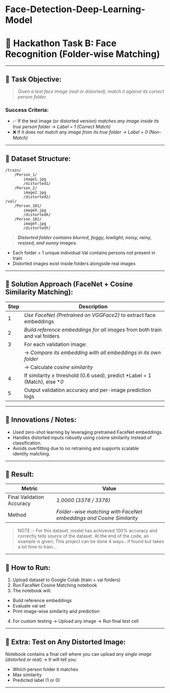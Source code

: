 # Face-Detection-Deep-Learning-Model




# 🚀 Hackathon Task B: Face Recognition (Folder-wise Matching)

---

## 📌 Task Objective:

> *Given a test face image (real or distorted), match it against its correct person folder.*

### Success Criteria:

* ✅ If the test image (or distorted version) *matches any image inside its true person folder* → *Label = 1 (Correct Match)* 
* ❌ If it does *not match any image from its true folder* → *Label = 0 (Non-Match)*                                          

---

## 📌 Dataset Structure:




```plaintext
/train/
    /Person_1/
        image1.jpg
        /distorted1/
    /Person_2/
        image2.jpg
        /distorted2/
/val/
    /Person_101/
        imageX.jpg
        /distortedX/
    /Person_102/
        imageY.jpg
        /distortedY/
```

> _**Distorted folder contains blurred, foggy, lowlight, noisy, rainy, resized, and sunny images.**_
* Each folder = 1 unique individual
  Val contains persons not present in train
* Distorted images exist inside folders alongside real images

---

## 📌 Solution Approach (FaceNet + Cosine Similarity Matching):

| Step                                                              | Description                                                                     |
| ----------------------------------------------------------------- | ------------------------------------------------------------------------------- |
|  1                                                               | *Use FaceNet (Pretrained on VGGFace2)* to extract face embeddings             |
|  2                                                               | *Build reference embeddings for all images* from both train and val folders   |
|  3                                                               | For each validation image:                                                      |
|                                                                   |→ *Compare its embedding with all embeddings in its own folder* |
|                                                                  | → Calculate *cosine similarity*                 
  4                                                               | If similarity ≥ threshold (0.6 used), predict *Label = 1 (Match), else **0* |
|  5                                                               | Output validation accuracy and per-image prediction logs                        |

---
## 📌 Innovations / Notes:

* Used zero-shot learning by leveraging pretrained FaceNet embeddings.
* Handles distorted inputs robustly using cosine similarity instead of classification.
* Avoids overfitting due to no retraining and supports scalable identity matching.
---
## 📌 Result:

| Metric                    | Value                                                                  |
| ------------------------- | ---------------------------------------------------------------------- |
| Final Validation Accuracy |  *1.0000 (3376 / 3376)*                                             |
| Method                    | *Folder-wise matching with FaceNet embeddings and Cosine Similarity* |

> NOTE :- For this dataset, model has achiveved 100% accuracy and correctly tells source of the dataset. At the end of the code, an example is given; This project can be done 4 ways.. if found but takes a lot time to train...

---

## 📌 How to Run:

1.  Upload dataset to Google Colab (train + val folders)
2.  Run FaceNet Cosine Matching notebook
3.  The notebook will:
   * Build reference embeddings
   * Evaluate val set
   * Print image-wise similarity and prediction
4.  For custom testing → Upload any image → Run final test cell

---

## 📌 Extra: Test on Any Distorted Image:

Notebook contains a final cell where you can upload *any single image (distorted or real)*
→ It will tell you:

* Which person folder it matches
* Max similarity
* Predicted label (1 or 0)

---
